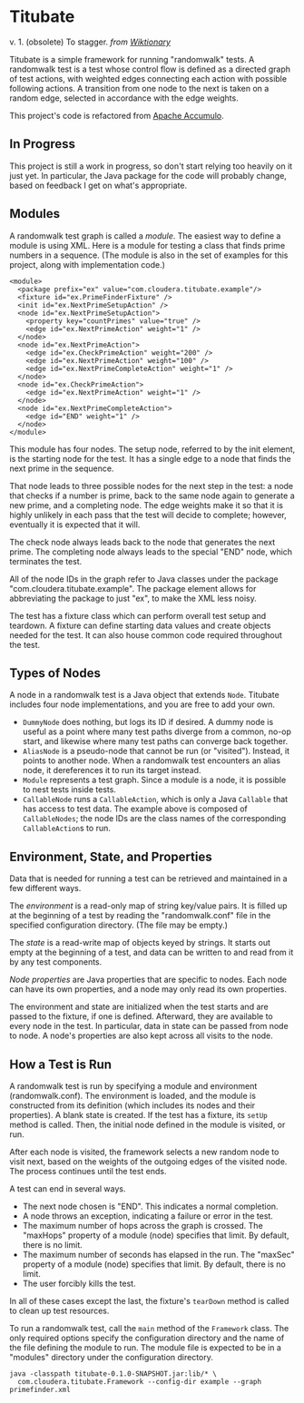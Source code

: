 # Titubate

v. 1. (obsolete) To stagger. _from [Wiktionary][def]_

Titubate is a simple framework for running "randomwalk" tests. A randomwalk
test is a test whose control flow is defined as a directed graph of test
actions, with weighted edges connecting each action with possible following
actions. A transition from one node to the next is taken on a random edge,
selected in accordance with the edge weights.

This project's code is refactored from [Apache Accumulo][accumulo].

## In Progress

This project is still a work in progress, so don't start relying too heavily
on it just yet. In particular, the Java package for the code will probably
change, based on feedback I get on what's appropriate.

## Modules

A randomwalk test graph is called a *module*. The easiest way to define a
module is using XML. Here is a module for testing a class that finds prime
numbers in a sequence. (The module is also in the set of examples for this
project, along with implementation code.)

```
<module>
  <package prefix="ex" value="com.cloudera.titubate.example"/>
  <fixture id="ex.PrimeFinderFixture" />
  <init id="ex.NextPrimeSetupAction" />
  <node id="ex.NextPrimeSetupAction">
    <property key="countPrimes" value="true" />
    <edge id="ex.NextPrimeAction" weight="1" />
  </node>
  <node id="ex.NextPrimeAction">
    <edge id="ex.CheckPrimeAction" weight="200" />
    <edge id="ex.NextPrimeAction" weight="100" />
    <edge id="ex.NextPrimeCompleteAction" weight="1" />
  </node>
  <node id="ex.CheckPrimeAction">
    <edge id="ex.NextPrimeAction" weight="1" />
  </node>
  <node id="ex.NextPrimeCompleteAction">
    <edge id="END" weight="1" />
  </node>
</module>
```

This module has four nodes. The setup node, referred to by the init element,
is the starting node for the test. It has a single edge to a node that finds
the next prime in the sequence.

That node leads to three possible nodes for the next step in the test: a node
that checks if a number is prime, back to the same node again to generate a new
prime, and a completing node. The edge weights make it so that it is highly
unlikely in each pass that the test will decide to complete; however, eventually
it is expected that it will.

The check node always leads back to the node that generates the next prime.
The completing node always leads to the special "END" node, which terminates the
test.

All of the node IDs in the graph refer to Java classes under the package
"com.cloudera.titubate.example". The package element allows for abbreviating
the package to just "ex", to make the XML less noisy.

The test has a fixture class which can perform overall test setup and teardown.
A fixture can define starting data values and create objects needed for the
test. It can also house common code required throughout the test.

## Types of Nodes

A node in a randomwalk test is a Java object that extends `Node`. Titubate
includes four node implementations, and you are free to add your own.

* `DummyNode` does nothing, but logs its ID if desired. A dummy node is useful
  as a point where many test paths diverge from a common, no-op start, and
  likewise where many test paths can converge back together.
* `AliasNode` is a pseudo-node that cannot be run (or "visited"). Instead, it
  points to another node. When a randomwalk test encounters an alias node, it
  dereferences it to run its target instead.
* `Module` represents a test graph. Since a module is a node, it is possible to
  nest tests inside tests.
* `CallableNode` runs a `CallableAction`, which is only a Java `Callable` that
  has access to test data. The example above is composed of `CallableNodes`;
  the node IDs are the class names of the corresponding `CallableAction`s
  to run.

## Environment, State, and Properties

Data that is needed for running a test can be retrieved and maintained in a
few different ways.

The *environment* is a read-only map of string key/value pairs. It is filled
up at the beginning of a test by reading the "randomwalk.conf" file in the
specified configuration directory. (The file may be empty.)

The *state* is a read-write map of objects keyed by strings. It starts out
empty at the beginning of a test, and data can be written to and read from it
by any test components.

*Node properties* are Java properties that are specific to nodes. Each node
can have its own properties, and a node may only read its own properties.

The environment and state are initialized when the test starts and are passed
to the fixture, if one is defined. Afterward, they are available to every node
in the test. In particular, data in state can be passed from node to node.
A node's properties are also kept across all visits to the node.

## How a Test is Run

A randomwalk test is run by specifying a module and environment
(randomwalk.conf). The environment is loaded, and the module is constructed
from its definition (which includes its nodes and their properties). A blank
state is created. If the test has a fixture, its `setUp` method is called.
Then, the initial node defined in the module is visited, or run.

After each node is visited, the framework selects a new random node to visit
next, based on the weights of the outgoing edges of the visited node. The
process continues until the test ends.

A test can end in several ways.

* The next node chosen is "END". This indicates a normal completion.
* A node throws an exception, indicating a failure or error in the test.
* The maximum number of hops across the graph is crossed. The "maxHops" property
  of a module (node) specifies that limit. By default, there is no limit.
* The maximum number of seconds has elapsed in the run. The "maxSec" property
  of a module (node) specifies that limit. By default, there is no limit.
* The user forcibly kills the test.

In all of these cases except the last, the fixture's `tearDown` method is called
to clean up test resources.

To run a randomwalk test, call the `main` method of the `Framework` class. The
only required options specify the configuration directory and the name of the
file defining the module to run. The module file is expected to be in a
"modules" directory under the configuration directory.

```
java -classpath titubate-0.1.0-SNAPSHOT.jar:lib/* \
  com.cloudera.titubate.Framework --config-dir example --graph primefinder.xml
```

[def]: http://en.wiktionary.org/wiki/titubate
[accumulo]: http://accumulo.apache.org/
